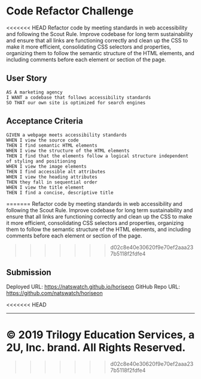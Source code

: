 # Code Refactor Challenge

<<<<<<< HEAD
Refactor code by meeting standards in web accessibility and following the Scout Rule. Improve codebase for long term sustainability and ensure that all links are functioning correctly and clean up the CSS to make it more efficient, consolidating CSS selectors and properties, organizing them to follow the semantic structure of the HTML elements, and including comments before each element or section of the page.

## User Story

```
AS A marketing agency
I WANT a codebase that follows accessibility standards
SO THAT our own site is optimized for search engines
```

## Acceptance Criteria

```
GIVEN a webpage meets accessibility standards
WHEN I view the source code
THEN I find semantic HTML elements
WHEN I view the structure of the HTML elements
THEN I find that the elements follow a logical structure independent of styling and positioning
WHEN I view the image elements
THEN I find accessible alt attributes
WHEN I view the heading attributes
THEN they fall in sequential order
WHEN I view the title element
THEN I find a concise, descriptive title
```
=======
Refactor code by meeting standards in web accessibility and following the Scout Rule. 
Improve codebase for long term sustainability and ensure that all links are functioning correctly and clean up the CSS to make it more efficient, 
consolidating CSS selectors and properties, organizing them to follow the semantic structure of the HTML elements, and including comments before 
each element or section of the page.
>>>>>>> d02c8e40e30620f9e70ef2aaa237b5118f2fdfe4


## Submission

Deployed URL: https://natswatch.github.io/horiseon
GitHub Repo URL: https://github.com/natswatch/horiseon

<<<<<<< HEAD
- - -
© 2019 Trilogy Education Services, a 2U, Inc. brand. All Rights Reserved.
=======
>>>>>>> d02c8e40e30620f9e70ef2aaa237b5118f2fdfe4
